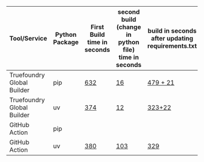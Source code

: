 | Tool/Service              | Python Package | First Build time in seconds                 | second build (change in python file) time in seconds          | build in seconds after updating requirements.txt
|---------------------------|----------------|---------------------------------------------|----------------------------------------|-----------
| Truefoundry Global Builder | pip           | [632](https://internal.truefoundry.cloud/deployments/cm3dyzu1xjwcw01w98sesga4d?tab=deployments&logs=cm3dyzu24jwcx01w9cd6pcabf)      |  [16](https://internal.truefoundry.cloud/deployments/cm3dyzu1xjwcw01w98sesga4d?tab=deployments&logs=cm3e1h6pqnr9001vugb0h3zqb) | [479 + 21](https://internal.devtest.truefoundry.tech/deployments/cm3ebuxdh0eea01ux6wi66zu0?tab=deployments&logs=cm3ecwjke00op01q8f3l5dgaj) 
| Truefoundry Global Builder | uv            | [374](https://internal.truefoundry.cloud/deployments/cm3dz14itm36101vubcqghdi0?tab=deployments&logs=cm3dz14izm36201vu5u08hdxz)     |    [12](https://internal.truefoundry.cloud/deployments/cm3dz14itm36101vubcqghdi0?tab=deployments&logs=cm3e1heznnrcn01vu0k62999c)   | [323+22](https://internal.devtest.truefoundry.tech/deployments/cm3ebln930do201ux9nqe3p5w?tab=deployments&logs=cm3ecw66900n801q8831hao9v)                         | 
| GitHub Action              | pip            |       | | 
| GitHub Action              | uv            | [380](https://github.com/truefoundry/docker-build-test/actions/runs/11791403012/job/32843362473)      | [103](https://github.com/truefoundry/docker-build-test/actions/runs/11791561588/job/32843775583) | [329](https://github.com/truefoundry/docker-build-test/actions/runs/11792496109/job/32846253626)

